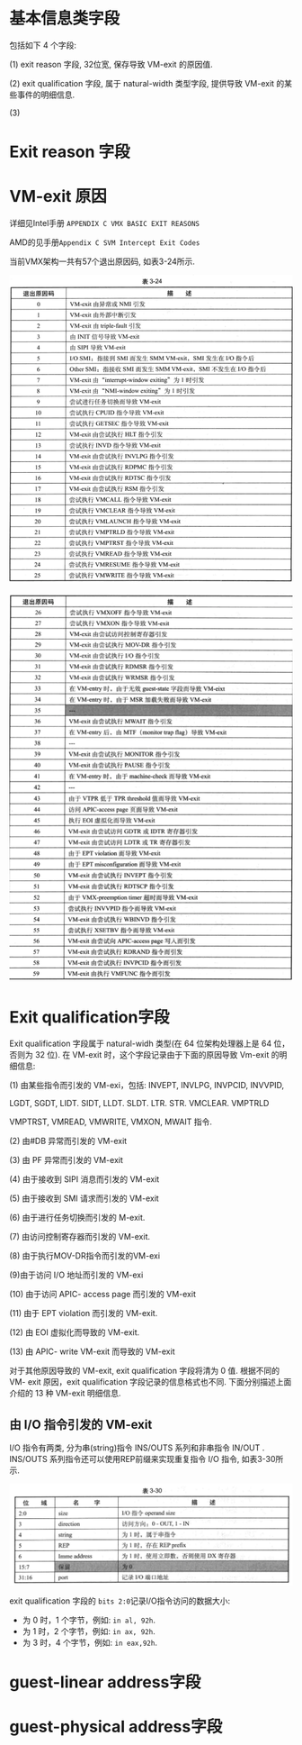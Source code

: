 

# 基本信息类字段

包括如下 4 个字段:

(1) exit reason 字段, 32位宽, 保存导致 VM-exit 的原因值.

(2) exit qualification 字段, 属于 natural-width 类型字段, 提供导致 VM-exit 的某些事件的明细信息. 

(3) 

# Exit reason 字段

# VM-exit 原因

详细见Intel手册 `APPENDIX C VMX BASIC EXIT REASONS`

AMD的见手册`Appendix C SVM Intercept Exit Codes`

当前VMX架构一共有57个退出原因码, 如表3-24所示.

![2020-07-28-16-00-51.png](./images/2020-07-28-16-00-51.png)

![2020-07-28-16-01-21.png](./images/2020-07-28-16-01-21.png)


# Exit qualification字段

Exit qualification 字段属于 natural-widh 类型(在 64 位架构处理器上是 64 位，否则为 32 位). 在 VM-exit 时，这个字段记录由于下面的原因导致 Vm-exit 的明细信息: 

 (1) 由某些指令而引发的 VM-exi，包括: INVEPT, INVLPG, INVPCID, INVVPID,

 LGDT, SGDT, LIDT. SIDT, LLDT. SLDT. LTR. STR. VMCLEAR. VMPTRLD

 VMPTRST, VMREAD, VMWRITE, VMXON, MWAIT 指令. 

 (2) 由#DB 异常而引发的 VM-exit

 (3) 由 PF 异常而引发的 VM-exit

 (4) 由于接收到 SIPI 消息而引发的 VM-exit

 (5) 由于接收到 SMI 请求而引发的 VM-exit

 (6) 由于进行任务切换而引发的 M-exit. 

 (7) 由访问控制寄存器而引发的 VM-exit. 

 (8) 由于执行MOV-DR指令而引发的VM-exi

(9)由于访问 I/O 地址而引发的 VM-exi

 (10) 由于访问 APIC- access page 而引发的 VM-exit

 (11) 由于 EPT violation 而引发的 VM-exit. 

 (12) 由 EOI 虚拟化而导致的 VM-exit. 

 (13) 由 APIC- write VM-exit 而导致的 VM-exit

对于其他原因导致的 VM-exit, exit qualification 字段将清为 0 值. 根据不同的 VM- exit 原因，exit qualification 字段记录的信息格式也不同. 下面分别描述上面介绍的 13 种 VM-exit 明细信息. 

## 由 I/O 指令引发的 VM-exit

I/O 指令有两类, 分为串(string)指令 INS/OUTS 系列和非串指令 IN/OUT . INS/OUTS 系列指令还可以使用REP前缀来实现重复指令 I/O 指令, 如表3-30所示.

![2020-09-04-14-17-58.png](./images/2020-09-04-14-17-58.png)

exit qualification 字段的 `bits 2:0`记录I/O指令访问的数据大小: 
* 为 0 时，1 个字节，例如: `in al, 92h`. 
* 为 1 时，2 个字节，例如: `in ax, 92h`. 
* 为 3 时，4 个字节，例如: `in eax,92h`. 


# guest-linear address字段

# guest-physical address字段
